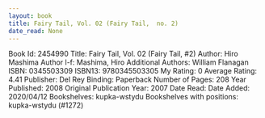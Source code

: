 ```yaml
---
layout: book
title: Fairy Tail, Vol. 02 (Fairy Tail,  no. 2)
date_read: None
---
```


Book Id: 2454990
Title: Fairy Tail, Vol. 02 (Fairy Tail, #2)
Author: Hiro Mashima
Author l-f: Mashima, Hiro
Additional Authors: William Flanagan
ISBN: 0345503309
ISBN13: 9780345503305
My Rating: 0
Average Rating: 4.41
Publisher: Del Rey
Binding: Paperback
Number of Pages: 208
Year Published: 2008
Original Publication Year: 2007
Date Read: 
Date Added: 2020/04/12
Bookshelves: kupka-wstydu
Bookshelves with positions: kupka-wstydu (#1272)

